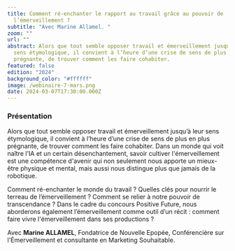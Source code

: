 ```yaml
---
title: Comment ré-enchanter le rapport au travail grâce au pouvoir de
  l’émerveillement ?
subtitle: "Avec Marine Allamel. "
zoom: ""
url: ""
abstract: Alors que tout semble opposer travail et émerveillement jusqu’à leur
  sens étymologique, il convient à l’heure d’une crise de sens de plus en plus
  prégnante, de trouver comment les faire cohabiter.
featured: false
edition: "2024"
background_color: "#ffffff"
image: /webinaire-7-mars.png
date: 2024-03-07T17:30:00.000Z
---
```

### Présentation

Alors que tout semble opposer travail et émerveillement jusqu’à leur sens étymologique, il convient à l’heure d’une crise de sens de plus en plus prégnante, de trouver comment les faire cohabiter. Dans un monde qui voit naître l'IA et un certain désenchantement, savoir cultiver l'émerveillement est une compétence d'avenir qui non seulement nous apporte un mieux-être physique et mental, mais aussi nous distingue plus que jamais de la robotique.

Comment ré-enchanter le monde du travail ? Quelles clés pour nourrir le terreau de l’émerveillement ? Comment se relier à notre pouvoir de transcendance ? Dans le cadre du concours Positive Future, nous aborderons également l’émerveillement comme outil d’un récit : comment faire vivre l'émerveillement dans ses productions ?

Avec **Marine ALLAMEL**, Fondatrice de Nouvelle Epopée, Conférencière sur l'Émerveillement et consultante en Marketing Souhaitable.
